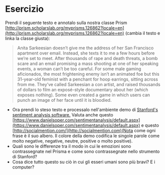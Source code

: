 # Esercizio

Prendi il seguente testo e annotalo sulla nostra classe Prism [http://prism.scholarslab.org/myprisms.126862?locale=en](http://prism.scholarslab.org/myprisms.126862?locale=en)  (cambia il testo e linka la classe giusta):

> Anita Sarkeesian doesn’t give me the address of her San Francisco apartment over email. Instead, she texts it to me a few hours before we’re set to meet. After thousands of rape and death threats, a bomb scare and an email promising a mass shooting at one of her speaking events, a woman can’t be too careful. For some male gaming aficionados, the most frightening enemy isn’t an animated foe but this 31-year-old feminist with a penchant for hoop earrings, sitting across from me. They’ve called Sarkeesian a con artist, and raised thousands of dollars to film an exposé-style documentary about her (which exposes nothing). Some even created a game in which users can punch an image of her face until it is bloodied.

* Ora prendi lo steso testo e processalo nell'ambiente demo di [Stanford's sentiment analysis software.](https://nlp.stanford.edu/sentiment/) Valuta anche questo [https://www.danielsoper.com/sentimentanalysis/default.aspx](https://www.danielsoper.com/sentimentanalysis/default.aspx) e questo [http://socialmention.com/](http://socialmention.com)(Nota come ogni frase è il suo albero. Il colore della demo codifica le singole parole come molto negative, negative, neutre, positive o molto positive).
* Quali sono le differenze tra il modo in cui le emozioni sono contrassegnate nel Prisma e come sono contrassegnate nello strumento di Stanford?
* Cosa dice tutto questo su ciò in cui gli esseri umani sono più bravi? E i computer?
